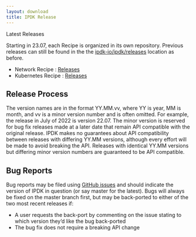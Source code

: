 ```yaml
---
layout: download
title: IPDK Release
---
```


<span class="glyphicon glyphicon-download"></span> Latest Releases

Starting in 23.07, each Recipe is organized in its own repository.  Previous releases can still be found in the the [ipdk-io/ipdk/releases](https://github.com/ipdk-io/ipdk/releases) location as before.

* Network Recipe : [Releases](https://github.com/ipdk-io/networking-recipe/releases)
* Kubernetes Recipe : [Releases](https://github.com/ipdk-io/k8s-infra-offload/releases)

<a id="Release Process"></a>
## Release Process

The version names are in the format YY.MM.vv, where YY is year, MM is month, and vv is a minor version number and is often omitted. For example, the release in July of 2022 is version 22.07. The minor version is reserved for bug fix releases made at a later date that remain API compatible with the original release. IPDK makes no guarantees about API compatibility between releases with differing YY.MM versions, although every effort will be made to avoid breaking the API. Releases with identical YY.MM versions but differing minor version numbers are guaranteed to be API compatible.


<a id="Bug Reports"></a>
## Bug Reports

Bug reports may be filed using <a target="_blank" href="https://github.com/ipdk-io/ipdk/issues">GitHub issues</a> and should indicate the version of IPDK in question (or say master for the latest). Bugs will always be fixed on the master branch first, but may be back-ported to either of the two most recent releases if:

* A user requests the back-port by commenting on the issue stating to which version they’d like the bug back-ported
* The bug fix does not require a breaking API change


